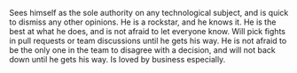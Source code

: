 Sees himself as the sole authority on any technological subject, and is quick to dismiss any other opinions. He is a rockstar, and he knows it. He is the best at what he does, and is not afraid to let everyone know.
Will pick fights in pull requests or team discussions until he gets his way. He is not afraid to be the only one in the team to disagree with a decision, and will not back down until he gets his way.
Is loved by business especially.